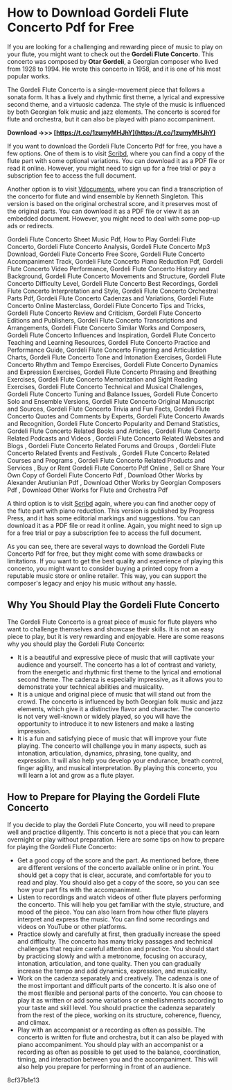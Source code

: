 # How to Download Gordeli Flute Concerto Pdf for Free
 
If you are looking for a challenging and rewarding piece of music to play on your flute, you might want to check out the **Gordeli Flute Concerto**. This concerto was composed by **Otar Gordeli**, a Georgian composer who lived from 1928 to 1994. He wrote this concerto in 1958, and it is one of his most popular works.
 
The Gordeli Flute Concerto is a single-movement piece that follows a sonata form. It has a lively and rhythmic first theme, a lyrical and expressive second theme, and a virtuosic cadenza. The style of the music is influenced by both Georgian folk music and jazz elements. The concerto is scored for flute and orchestra, but it can also be played with piano accompaniment.
 
**Download ->>> [https://t.co/1zumyMHJhY](https://t.co/1zumyMHJhY)**


 
If you want to download the Gordeli Flute Concerto Pdf for free, you have a few options. One of them is to visit [Scribd](https://www.scribd.com/document/62238864/Gordeli-Concerto), where you can find a copy of the flute part with some optional variations. You can download it as a PDF file or read it online. However, you might need to sign up for a free trial or pay a subscription fee to access the full document.
 
Another option is to visit [Vdocuments](https://vdocuments.site/otar-gordeli-flute-concerto-ind.html), where you can find a transcription of the concerto for flute and wind ensemble by Kenneth Singleton. This version is based on the original orchestral score, and it preserves most of the original parts. You can download it as a PDF file or view it as an embedded document. However, you might need to deal with some pop-up ads or redirects.
 
Gordeli Flute Concerto Sheet Music Pdf,  How to Play Gordeli Flute Concerto,  Gordeli Flute Concerto Analysis,  Gordeli Flute Concerto Mp3 Download,  Gordeli Flute Concerto Free Score,  Gordeli Flute Concerto Accompaniment Track,  Gordeli Flute Concerto Piano Reduction Pdf,  Gordeli Flute Concerto Video Performance,  Gordeli Flute Concerto History and Background,  Gordeli Flute Concerto Movements and Structure,  Gordeli Flute Concerto Difficulty Level,  Gordeli Flute Concerto Best Recordings,  Gordeli Flute Concerto Interpretation and Style,  Gordeli Flute Concerto Orchestral Parts Pdf,  Gordeli Flute Concerto Cadenzas and Variations,  Gordeli Flute Concerto Online Masterclass,  Gordeli Flute Concerto Tips and Tricks,  Gordeli Flute Concerto Review and Criticism,  Gordeli Flute Concerto Editions and Publishers,  Gordeli Flute Concerto Transcriptions and Arrangements,  Gordeli Flute Concerto Similar Works and Composers,  Gordeli Flute Concerto Influences and Inspiration,  Gordeli Flute Concerto Teaching and Learning Resources,  Gordeli Flute Concerto Practice and Performance Guide,  Gordeli Flute Concerto Fingering and Articulation Charts,  Gordeli Flute Concerto Tone and Intonation Exercises,  Gordeli Flute Concerto Rhythm and Tempo Exercises,  Gordeli Flute Concerto Dynamics and Expression Exercises,  Gordeli Flute Concerto Phrasing and Breathing Exercises,  Gordeli Flute Concerto Memorization and Sight Reading Exercises,  Gordeli Flute Concerto Technical and Musical Challenges,  Gordeli Flute Concerto Tuning and Balance Issues,  Gordeli Flute Concerto Solo and Ensemble Versions,  Gordeli Flute Concerto Original Manuscript and Sources,  Gordeli Flute Concerto Trivia and Fun Facts,  Gordeli Flute Concerto Quotes and Comments by Experts,  Gordeli Flute Concerto Awards and Recognition,  Gordeli Flute Concerto Popularity and Demand Statistics,  Gordeli Flute Concerto Related Books and Articles ,  Gordeli Flute Concerto Related Podcasts and Videos ,  Gordeli Flute Concerto Related Websites and Blogs ,  Gordeli Flute Concerto Related Forums and Groups ,  Gordeli Flute Concerto Related Events and Festivals ,  Gordeli Flute Concerto Related Courses and Programs ,  Gordeli Flute Concerto Related Products and Services ,  Buy or Rent Gordeli Flute Concerto Pdf Online ,  Sell or Share Your Own Copy of Gordeli Flute Concerto Pdf ,  Download Other Works by Alexander Arutiunian Pdf ,  Download Other Works by Georgian Composers Pdf ,  Download Other Works for Flute and Orchestra Pdf
 
A third option is to visit [Scribd](https://www.scribd.com/document/432283884/Gordeli-Concerto-for-Flute) again, where you can find another copy of the flute part with piano reduction. This version is published by Progress Press, and it has some editorial markings and suggestions. You can download it as a PDF file or read it online. Again, you might need to sign up for a free trial or pay a subscription fee to access the full document.
 
As you can see, there are several ways to download the Gordeli Flute Concerto Pdf for free, but they might come with some drawbacks or limitations. If you want to get the best quality and experience of playing this concerto, you might want to consider buying a printed copy from a reputable music store or online retailer. This way, you can support the composer's legacy and enjoy his music without any hassle.
  
## Why You Should Play the Gordeli Flute Concerto
 
The Gordeli Flute Concerto is a great piece of music for flute players who want to challenge themselves and showcase their skills. It is not an easy piece to play, but it is very rewarding and enjoyable. Here are some reasons why you should play the Gordeli Flute Concerto:
 
- It is a beautiful and expressive piece of music that will captivate your audience and yourself. The concerto has a lot of contrast and variety, from the energetic and rhythmic first theme to the lyrical and emotional second theme. The cadenza is especially impressive, as it allows you to demonstrate your technical abilities and musicality.
- It is a unique and original piece of music that will stand out from the crowd. The concerto is influenced by both Georgian folk music and jazz elements, which give it a distinctive flavor and character. The concerto is not very well-known or widely played, so you will have the opportunity to introduce it to new listeners and make a lasting impression.
- It is a fun and satisfying piece of music that will improve your flute playing. The concerto will challenge you in many aspects, such as intonation, articulation, dynamics, phrasing, tone quality, and expression. It will also help you develop your endurance, breath control, finger agility, and musical interpretation. By playing this concerto, you will learn a lot and grow as a flute player.

## How to Prepare for Playing the Gordeli Flute Concerto
 
If you decide to play the Gordeli Flute Concerto, you will need to prepare well and practice diligently. This concerto is not a piece that you can learn overnight or play without preparation. Here are some tips on how to prepare for playing the Gordeli Flute Concerto:

- Get a good copy of the score and the part. As mentioned before, there are different versions of the concerto available online or in print. You should get a copy that is clear, accurate, and comfortable for you to read and play. You should also get a copy of the score, so you can see how your part fits with the accompaniment.
- Listen to recordings and watch videos of other flute players performing the concerto. This will help you get familiar with the style, structure, and mood of the piece. You can also learn from how other flute players interpret and express the music. You can find some recordings and videos on YouTube or other platforms.
- Practice slowly and carefully at first, then gradually increase the speed and difficulty. The concerto has many tricky passages and technical challenges that require careful attention and practice. You should start by practicing slowly and with a metronome, focusing on accuracy, intonation, articulation, and tone quality. Then you can gradually increase the tempo and add dynamics, expression, and musicality.
- Work on the cadenza separately and creatively. The cadenza is one of the most important and difficult parts of the concerto. It is also one of the most flexible and personal parts of the concerto. You can choose to play it as written or add some variations or embellishments according to your taste and skill level. You should practice the cadenza separately from the rest of the piece, working on its structure, coherence, fluency, and climax.
- Play with an accompanist or a recording as often as possible. The concerto is written for flute and orchestra, but it can also be played with piano accompaniment. You should play with an accompanist or a recording as often as possible to get used to the balance, coordination, timing, and interaction between you and the accompaniment. This will also help you prepare for performing in front of an audience.

 8cf37b1e13
 
